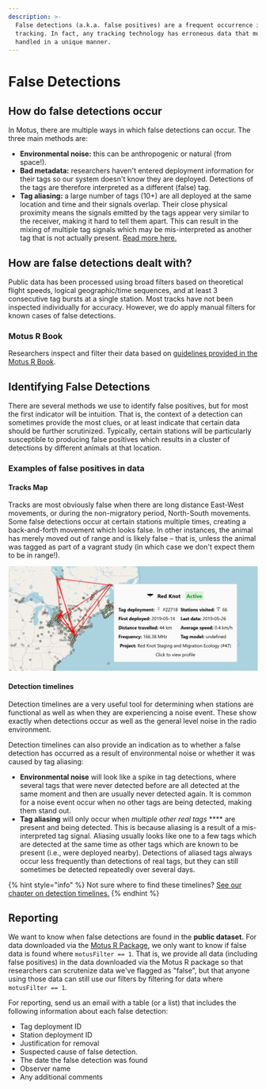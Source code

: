 ```yaml
---
description: >-
  False detections (a.k.a. false positives) are a frequent occurrence in radio
  tracking. In fact, any tracking technology has erroneous data that must be
  handled in a unique manner.
---
```


# False Detections

## How do false detections occur

&#x20;In Motus, there are multiple ways in which false detections can occur. The three main methods are:

* **Environmental noise:** this can be anthropogenic or natural (from space!).
* **Bad metadata:** researchers haven't entered deployment information for their tags so our system doesn't know they are deployed. Detections of the tags are therefore interpreted as a different (false) tag.
* **Tag aliasing:** a large number of tags (10+) are all deployed at the same location and time and their signals overlap. Their close physical proximity means the signals emitted by the tags appear very similar to the receiver, making it hard to tell them apart. This can result in the mixing of multiple tag signals which may be mis-interpreted as another tag that is not actually present. [Read more here.](../../tags/tag-aliasing.md)

## How are false detections dealt with?

Public data has been processed using broad filters based on theoretical flight speeds, logical geographic/time sequences, and at least 3 consecutive tag bursts at a single station. Most tracks have not been inspected individually for accuracy. However, we do apply manual filters for known cases of false detections.

### Motus R Book

Researchers inspect and filter their data based on [guidelines provided in the Motus R Book](https://motuswts.github.io/motus/articles/05-data-cleaning.html).&#x20;

## Identifying False Detections

There are several methods we use to identify false positives, but for most the first indicator will be intuition. That is, the context of a detection can sometimes provide the most clues, or at least indicate that certain data should be further scrutinized. Typically, certain stations will be particularly susceptible to producing false positives which results in a cluster of detections by different animals at that location.

### Examples of false positives in data

#### Tracks Map

Tracks are most obviously false when there are long distance East-West movements, or during the non-migratory period, North-South movements. Some false detections occur at certain stations multiple times, creating a back-and-forth movement which looks false. In other instances, the animal has merely moved out of range and is likely false – that is, unless the animal was tagged as part of a vagrant study (in which case we don't expect them to be in range!).

![Example irregular track where false positives are evident by multiple East-West movements to certain sites](<../../.gitbook/assets/image (8).png>)

#### **Detection timelines**

Detection timelines are a very useful tool for determining when stations are functional as well as when they are experiencing a noise event. These show exactly when detections occur as well as the general level noise in the radio environment.&#x20;

Detection timelines can also provide an indication as to whether a false detection has occurred as a result of environmental noise or whether it was caused by tag aliasing:

* **Environmental noise** will look like a spike in tag detections, where several tags that were never detected before are all detected at the same moment and then are usually never detected again. It is common for a noise event occur when no other tags are being detected, making them stand out.
* **Tag aliasing** will only occur when _multiple other real tags_ **** are present and being detected. This is because aliasing is a result of a mis-interpreted tag signal. Aliasing usually looks like one to a few tags which are detected at the same time as other tags which are known to be present (i.e., were deployed nearby). Detections of aliased tags always occur less frequently than detections of real tags, but they can still sometimes be detected repeatedly over several days.

{% hint style="info" %}
Not sure where to find these timelines? [See our chapter on detection timelines.](../../project-management/station-management/detection-timelines.md)
{% endhint %}

## Reporting

We want to know when false detections are found in the **public dataset.** For data downloaded via the [Motus R Package](https://motuswts.github.io/motus/), we only want to know if false data is found where `motusFilter == 1`. That is, we provide all data (including false positives) in the data downloaded via the Motus R package so that researchers can scrutenize data we've flagged as "false", but that anyone using those data can still use our filters by filtering for data where `motusFilter == 1`.&#x20;

For reporting, send us an email with a table (or a list) that includes the following information about each false detection:

* Tag deployment ID
* Station deployment ID&#x20;
* Justification for removal
* Suspected cause of false detection.
* The date the false detection was found
* Observer name
* Any additional comments

